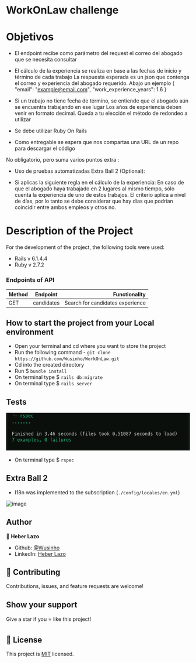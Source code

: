 # WorkOnLaw challenge

# Objetivos

- El endpoint recibe como parámetro del request el correo del abogado que se necesita consultar

- El cálculo de la experiencia se realiza en base a las fechas de inicio y término de cada trabajo
  La respuesta esperada es un json que contenga el correo y experiencia del abogado requerido. Abajo un ejemplo
  {
  "email": "example@email.com",
  "work_experience_years": 1.6
  }

- Si un trabajo no tiene fecha de término, se entiende que el abogado aún se encuentra trabajando en ese lugar
  Los años de experiencia deben venir en formato decimal. Queda a tu elección el método de redondeo a utilizar
- Se debe utilizar Ruby On Rails
- Como entregable se espera que nos compartas una URL de un repo para descargar el código

No obligatorio, pero suma varios puntos extra :

- Uso de pruebas automatizadas
  Extra Ball 2 (Optional):

- Si aplicas la siguiente regla en el cálculo de la experiencia: En caso de que el abogado haya trabajado en 2 lugares al mismo tiempo, sólo cuenta la experiencia de uno de estos trabajos. El criterio aplica a nivel de días, por lo tanto se debe considerar que hay días que podrían coincidir entre ambos empleos y otros no.

# Description of the Project

For the development of the project, the following tools were used:

- Rails v 6.1.4.4
- Ruby v 2.7.2

### **Endpoints of API**

| Method | Endpoint   |                    Functionality |
| ------ | ---------- | -------------------------------: |
| GET    | candidates | Search for candidates experience |

## How to start the project from your Local environment

- Open your terminal and cd where you want to store the project
- Run the following command - `git clone https://github.com/Wusinho/WorkOnLaw.git`
- Cd into the created directory
- Run $ `bundle install`
- On terminal type $ `rails db:migrate`
- On terminal type $ `rails server`

## Tests

![image](./app/assets/rspec.png)

- On terminal type $ `rspec`

## Extra Ball 2

- I18n was implemented to the subscription (`./config/locales/en.yml`)

![image](./app/assets/images/I18n.png)

## Author

👤 **Heber Lazo**

- Github: [@Wusinho](https://github.com/Wusinho)
- LinkedIn: [Heber Lazo](https://www.linkedin.com/in/heber-lazo-benza-523266133/)

## 🤝 Contributing

Contributions, issues, and feature requests are welcome!

## Show your support

Give a star if you :star: like this project!

## 📝 License

This project is [MIT](LICENSE) licensed.
